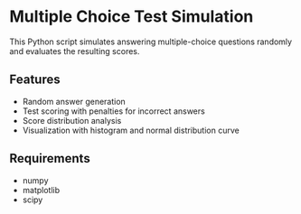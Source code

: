 # Multiple Choice Test Simulation

This Python script simulates answering multiple-choice questions randomly and evaluates the resulting scores.

## Features

- Random answer generation
- Test scoring with penalties for incorrect answers
- Score distribution analysis
- Visualization with histogram and normal distribution curve

## Requirements

- numpy
- matplotlib
- scipy
